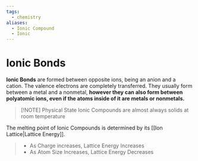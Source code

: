 ```yaml
---
tags:
  - chemistry
aliases:
  - Ionic Compound
  - Ionic
---
```

# Ionic Bonds
**Ionic Bonds** are formed between opposite ions, being an anion and a cation. The valence electrons are completely transferred. They usually form between a metal and a nonmetal, **however they can also form between polyatomic ions, even if the atoms inside of it are metals or nonmetals.**

> [!NOTE] Physical State
> Ionic Compounds are almost always solids at room temperature

The melting point of Ionic Compounds is determined by its [[Ion Lattice|Lattice Energy]]. 
> - As Charge increases, Lattice Energy Increases
> - As Atom Size Increases, Lattice Energy Decreases
